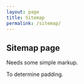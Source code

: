 ```yaml
---
layout: page
title: Sitemap
permalink: /sitemap/
---
```

## Sitemap page
Needs some simple markup.

To determine padding.